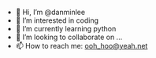- 👋 Hi, I’m @danminlee
- 👀 I’m interested in coding 
- 🌱 I’m currently learning python
- 💞️ I’m looking to collaborate on ...
- 📫 How to reach me: ooh_hoo@yeah.net

<!---
danminlee/danminlee is a ✨ special ✨ repository because its `README.md` (this file) appears on your GitHub profile.
You can click the Preview link to take a look at your changes.
--->
